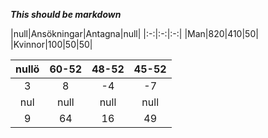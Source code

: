 ***This should be markdown***

|null|Ansökningar|Antagna|null|
|:-:|:-:|:-:|
|Man|820|410|50|
|Kvinnor|100|50|50|

|nullö|60-52|48-52|45-52|
|:-:|:-:|:-:|:-:|
|3|8|-4|-7|
|nul|null|null|null|
|9|64|16|49|
